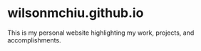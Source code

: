 # wilsonmchiu.github.io

This is my personal website highlighting my work, projects, and accomplishments.
